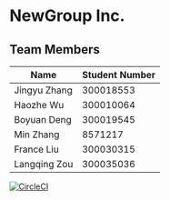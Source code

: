 # NewGroup Inc.

## Team Members

| Name | Student Number |
| --- | --- |
| Jingyu Zhang | 300018553  |
| Haozhe Wu | 300010064  |
| Boyuan Deng | 300019545 |
| Min Zhang | 8571217 |
| France Liu | 300030315 |
| Langqing Zou | 300035036 |
[![CircleCI](https://circleci.com/gh/HaozheWu/project-lab01-new-group-1-deliverable04-.svg?style=svg)](https://circleci.com/gh/HaozheWu/project-lab01-new-group-1-deliverable04-)
